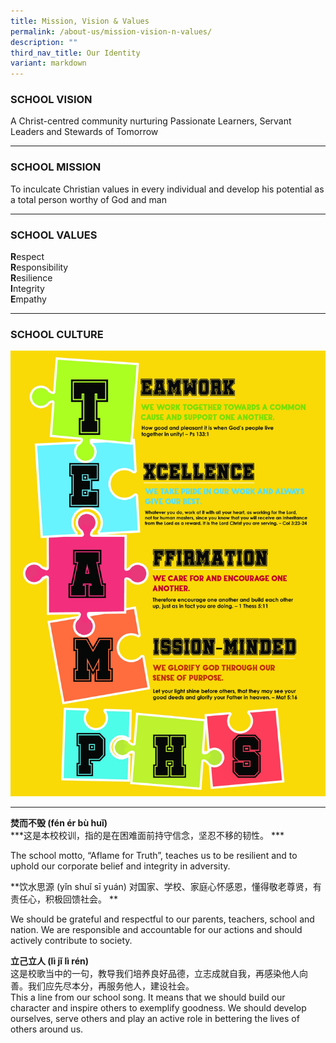 ```yaml
---
title: Mission, Vision & Values
permalink: /about-us/mission-vision-n-values/
description: ""
third_nav_title: Our Identity
variant: markdown
---
```



### SCHOOL VISION

A Christ-centred community nurturing Passionate Learners, Servant Leaders and Stewards of Tomorrow

* * *

### SCHOOL MISSION

To inculcate Christian values in every individual and develop his potential as a total person worthy of God and man


* * *

### SCHOOL VALUES

**R**espect    
**R**esponsibility   
**R**esilience    
**I**ntegrity   
**E**mpathy  

* * *

### SCHOOL CULTURE

![](/images/TEAM%20PHS%20poster.jpg)
* * *

**焚而不毁 (fén ér bù huǐ)**  
***这是本校校训，指的是在困难面前持守信念，坚忍不移的韧性。  ***

The school motto, “Aflame for Truth”, teaches us to be resilient and to uphold our corporate belief and integrity in adversity.

**饮水思源 (yǐn shuǐ sī yuán)
对国家、学校、家庭心怀感恩，懂得敬老尊贤，有责任心，积极回馈社会。  **

We should be grateful and respectful to our parents, teachers, school and nation. We are responsible and accountable for our actions and should actively contribute to society.

  
**立己立人 (lì jǐ lì rén)**  
这是校歌当中的一句，教导我们培养良好品德，立志成就自我，再感染他人向  
善。我们应先尽本分，再服务他人，建设社会。  
This a line from our school song. It means that we should build our character and inspire others to exemplify goodness. We should develop ourselves, serve others and play an active role in bettering the lives of others around us.
